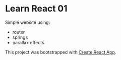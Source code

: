 # Learn React 01

Simple website using:
- router
- springs
- parallax effects

This project was bootstrapped with [Create React App](https://github.com/facebook/create-react-app).
